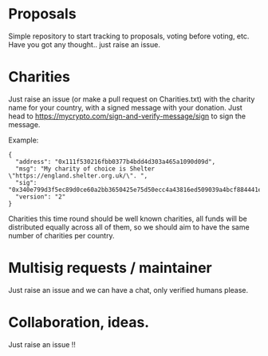 # Proposals
Simple repository to start tracking to proposals, voting before voting, etc.
Have you got any thought.. just raise an issue.

# Charities
Just raise an issue (or make a pull request on Charities.txt) with the charity name for your country, with a signed message with your donation. Just head to https://mycrypto.com/sign-and-verify-message/sign to sign the message.

Example:
```
{
  "address": "0x111f530216fbb0377b4bdd4d303a465a1090d09d",
  "msg": "My charity of choice is Shelter \"https://england.shelter.org.uk/\". ",
  "sig": "0x340e799d3f5ec89d0ce60a2bb3650425e75d50ecc4a43816ed509039a4bcf884441e30a279ac79fad1580526bf41eed79808eb8387f72a2154d5ab679dd639141c",
  "version": "2"
}
```

Charities this time round should be well known charities, all funds will be distributed equally across all of them, so we should aim to have the same number of charities per country.

# Multisig requests / maintainer
Just raise an issue and we can have a chat, only verified humans please.

# Collaboration, ideas.
Just raise an issue !!

